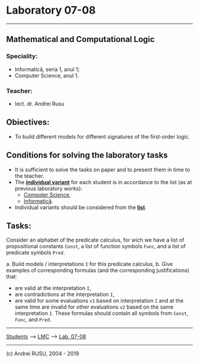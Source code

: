 # Laboratory 07-08

---

## Mathematical and Computational Logic

### Speciality: 

* Informatică, seria 1, anul 1; 
* Computer Science, anul 1.

### Teacher:

* lect. dr. Andrei Rusu

## Obiectives:
* To build different models for different signatures of the first-order logic. 

## Conditions for solving the laboratory tasks
<!--
1. If the formula `F` is a tautology then consider its conjunction with the formula `((A -> B) v (B ~ C) v (C -> D))`. 
2. If the formula `F` is a contradiction then consider its disjunction with the formula `((A -> B) v (B ~ C) v (C -> D))`. 

2. If the formula `F` contains less than 4 distinct propositional variables, then consider its conjunction with the formula `((A -> B) v (B ~ C) v (C -> D))`.

4. Every student work at the formula from the **[list](./LC_Lab_01_Lista_formule.html)**  in accordance with the variant given by its number in the list of students:
   * [Computer Science](./cs1.html),
   * [Informatică](./info1s1.html). 
5. Any programming language can be used, for example, **C, C++, Java, Prolog, Lisp, Python, PHP,** etc.
6. Any program should state clearly:
   - initial conditions,
   - which is the result,
   - important intermediary results on the way to the main results. 
-->

- It is sufficient to solve the tasks on paper and to present them in time to the teacher. 
- The **[individual variant](./LC_Lab-07-08-lista-variante.html)** for each student is in accordance to the list (as at previous laboratory works):
   * [Computer Science](./cs1.html),
   * [Informatică](./info1s1.html). 
- Individual variants should be considered from the **[list](./LC_Lab-07-08-lista-variante.html)**.

## Tasks:

Consider an alphabet of the predicate calculus, for wich we have a list of  propositional constants `Const`, a list of function symbols `Func`, and a list of predicate symbols `Pred`. 

a. Build models / interpretations `I` for this predicate calculus, 
b. Give examples of corresponding formulas (and the corresponding justifications) that: 
   - are valid at the interpretation `I`, 
   - are contradictions at the interpretation `I`, 
   - are valid for some evaluations `v1` based on interpretation `I` and at the same time are invalid for other evaluations `v2` based on the same interpretation `I`. These formulas should contain all symbols from `Const`, `Func`, and `Pred`. 

---

[Students](./) --> [LMC](./index-LC-cs1.html) --> [Lab. 07-08]()

---

(c) Andrei RUSU, 2004 - 2019
